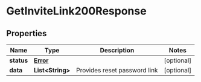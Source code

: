 

# GetInviteLink200Response


## Properties

| Name | Type | Description | Notes |
|------------ | ------------- | ------------- | -------------|
|**status** | [**Error**](Error.md) |  |  [optional] |
|**data** | **List&lt;String&gt;** | Provides reset password link |  [optional] |



